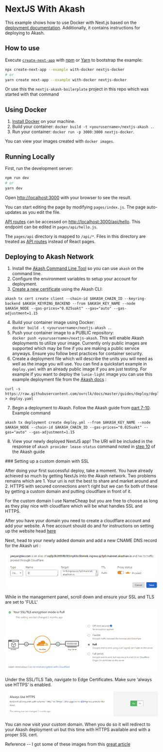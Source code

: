 # NextJS With Akash

This example shows how to use Docker with Next.js based on the [deployment documentation](https://nextjs.org/docs/deployment#docker-image). Additionally, it contains instructions for deploying to Akash.

## How to use

Execute [`create-next-app`](https://github.com/vercel/next.js/tree/canary/packages/create-next-app) with [npm](https://docs.npmjs.com/cli/init) or [Yarn](https://yarnpkg.com/lang/en/docs/cli/create/) to bootstrap the example:

```bash
npx create-next-app --example with-docker nextjs-docker
# or
yarn create next-app --example with-docker nextjs-docker
```

Or use this the `nextjs-akash-boilerplate` project in this repo which was started with that command

## Using Docker

1. [Install Docker](https://docs.docker.com/get-docker/) on your machine.
1. Build your container: `docker build -t <yourusername>/nextjs-akash .`.
1. Run your container: `docker run -p 3000:3000 nextjs-docker`.

You can view your images created with `docker images`.

## Running Locally

First, run the development server:

```bash
npm run dev
# or
yarn dev
```

Open [http://localhost:3000](http://localhost:3000) with your browser to see the result.

You can start editing the page by modifying `pages/index.js`. The page auto-updates as you edit the file.

[API routes](https://nextjs.org/docs/api-routes/introduction) can be accessed on [http://localhost:3000/api/hello](http://localhost:3000/api/hello). This endpoint can be edited in `pages/api/hello.js`.

The `pages/api` directory is mapped to `/api/*`. Files in this directory are treated as [API routes](https://nextjs.org/docs/api-routes/introduction) instead of React pages.


## Deploying to Akash Network

1. Install the [Akash Command Line Tool](https://docs.akash.network/guides/cli/part-1.-install-akash) so you can use `akash` on the command line.
2. Configure the environment variables to setup your account for deployment.
3. [Create a new certificate](https://docs.akash.network/guides/cli/part-6.-create-your-certificate) using the Akash CLI: 

```
akash tx cert create client --chain-id $AKASH_CHAIN_ID --keyring-backend $AKASH_KEYRING_BACKEND --from $AKASH_KEY_NAME --node $AKASH_NODE --gas-prices="0.025uakt" --gas="auto" --gas-adjustment=1.15
```

4. Build your container image using Docker:  
   `docker build -t <yourusername>/nextjs-akash .`. 
5. Push your container image to a PUBLIC repository:  
    `docker push <yourusername>/nextjs-akash`. This will enable Akash deployments to utilize your image. Currently only public images are supported which may be fine if you are making a public service anyways. Ensure you follow best practices for container security.
6. Create a deployment file which will describe the units you will need as well as the image you will use. You can find a quickstart example in `deploy.yaml` with an already public image if you are just testing. For example if you want to deploy the `lunie-light` image you can use this example deployment file from the [Akash docs](https://docs.akash.network/guides/cli/part-5.-create-your-configuration) :

```
curl -s https://raw.githubusercontent.com/ovrclk/docs/master/guides/deploy/deploy.yml > deploy.yaml
```

7. Begin a deployment to Akash. Follow the Akash guide from [part 7-10](https://docs.akash.network/guides/cli/part-7.-create-your-deployment). 
Example command
```
akash tx deployment create deploy.yml --from $AKASH_KEY_NAME --node $AKASH_NODE --chain-id $AKASH_CHAIN_ID --gas-prices="0.025uakt" --gas="auto" --gas-adjustment=1.15
```
8. View your newly deployed NextJS app! The URI will be included in the response of `akash provider lease-status` command noted in [step 10](https://docs.akash.network/guides/cli/part-10.-send-the-manifest) of the Akash guide

### Setting up a custom domain with SSL

After doing your first successful deploy, take a moment. You have already achieved so much by getting NextJs into the Akash network. Two problems remains which are 1. Your uri is not the best to share and market around and 2. HTTPS with secured connections aren't right but we can fix both of these by getting a custom domain and putting cloudflare in front of it. 

For the custom domain I use NameCheap but you are free to choose as long as they play nice with cloudflare which will be what handles SSL and HTTPS. 

After you have your domain you need to create a cloudflare account and add your website. A free account should do and for instructions on setting up the website head [here](https://support.cloudflare.com/hc/en-us/articles/201720164-Creating-a-Cloudflare-account-and-adding-a-website)

Next, head to your newly added domain and add a new CNAME DNS record for the Akash uri :

![](nextjs-akash-boilerplate/screenshots/cloudflare1.png)

While in the management panel, scroll down and ensure your SSL and TLS are set to 'FULL'

![](nextjs-akash-boilerplate/screenshots/cloudflare2.png)

Under the SSL/TLS Tab, navigate to Edge Certificates. Make sure ‘always use HTTPS’ is enabled.

![](nextjs-akash-boilerplate/screenshots/cloudflare3.png)

You can now visit your custom domain. When you do so it will redirect to your Akash deployment uri but this time with HTTPS available and with a proper SSL cert. 

Reference -- I got some of these images from this [great article](https://teeyeeyang.medium.com/how-to-use-a-custom-domain-with-your-akash-deployment-5916585734a2)